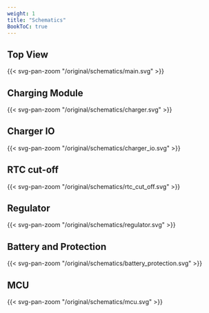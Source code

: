 ```yaml
---
weight: 1
title: "Schematics"
BookToC: true
---
```


## Top View

{{< svg-pan-zoom "/original/schematics/main.svg" >}}


## Charging Module
{{< svg-pan-zoom "/original/schematics/charger.svg" >}}

## Charger IO
{{< svg-pan-zoom "/original/schematics/charger_io.svg" >}}

## RTC cut-off
{{< svg-pan-zoom "/original/schematics/rtc_cut_off.svg" >}}

## Regulator
{{< svg-pan-zoom "/original/schematics/regulator.svg" >}}

## Battery and Protection
{{< svg-pan-zoom "/original/schematics/battery_protection.svg" >}}

## MCU
{{< svg-pan-zoom "/original/schematics/mcu.svg" >}}
